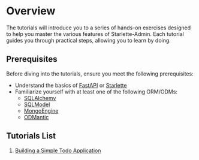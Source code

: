 # Overview

The tutorials will introduce you to a series of hands-on exercises designed to help you master the various features of
Starlette-Admin. Each tutorial guides you through practical steps, allowing you to learn by doing.

## Prerequisites

Before diving into the tutorials, ensure you meet the following prerequisites:

- Understand the basics of [FastAPI](https://fastapi.tiangolo.com/) or [Starlette](https://www.starlette.io/)
- Familiarize yourself with at least one of the following ORM/ODMs:
    * [SQLAlchemy](https://www.sqlalchemy.org/)
    * [SQLModel](https://sqlmodel.tiangolo.com/)
    * [MongoEngine](http://mongoengine.org/)
    * [ODMantic](https://github.com/art049/odmantic/)

## Tutorials List

1. [Building a Simple Todo Application](./basic/index.md)

